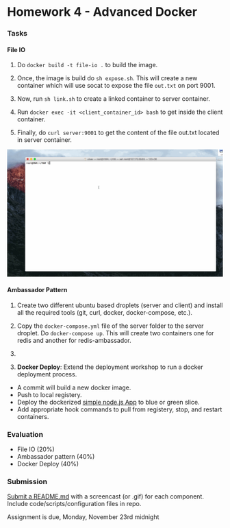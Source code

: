 # Homework 4 - Advanced Docker

### Tasks

#### File IO

1. Do ```docker build -t file-io .``` to build the image.

2. Once, the image is build do ```sh expose.sh```. This will create a new container which will use socat to expose the file ```out.txt``` on port 9001.

3. Now, run ```sh link.sh``` to create a linked container to server container.

4. Run ```docker exec -it <client_container_id> bash``` to get inside the client container.

5. Finally, do ```curl server:9001``` to get the content of the file out.txt located in server container. 

![alt text](https://github.com/kumar-utsav/HW/blob/master/HW4/Task1%20(file-io)/task1.gif "Task 1")


#### Ambassador Pattern

1. Create two different ubuntu based droplets (server and client) and install all the required tools (git, curl, docker, docker-compose, etc.).

2. Copy the ```docker-compose.yml``` file of the server folder to the server droplet. Do ```docker-compose up```. This will create two containers one for redis and another for redis-ambassador. 
3. 


3) **Docker Deploy**: Extend the deployment workshop to run a docker deployment process.

* A commit will build a new docker image.
* Push to local registery.
* Deploy the dockerized [simple node.js App](https://github.com/CSC-DevOps/App) to blue or green slice.
* Add appropriate hook commands to pull from registery, stop, and restart containers.

### Evaluation

* File IO (20%)
* Ambassador pattern (40%)
* Docker Deploy (40%)

### Submission

[Submit a README.md](https://docs.google.com/a/ncsu.edu/forms/d/1oioay5bF5Le7PpuH1VAzxHCSNsOdkTvEqfrymHI1wjk/viewform?usp=send_form#start=invite) with a screencast (or .gif) for each component. Include code/scripts/configuration files in repo.

Assignment is due, Monday, November 23rd midnight
